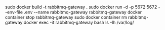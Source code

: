 sudo docker build -t rabbitmq-gateway .
sudo docker run -d -p 5672:5672 --env-file .env --name rabbitmq-gateway rabbitmq-gateway
docker container stop rabbitmq-gateway
sudo docker container rm rabbitmq-gateway
docker exec -it rabbitmq-gateway bash
ls -lh /var/log/